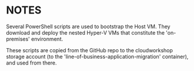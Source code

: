 # NOTES

Several PowerShell scripts are used to bootstrap the Host VM. They download and deploy the nested Hyper-V VMs that constitute the 'on-premises' environment.

These scripts are copied from the GitHub repo to the cloudworkshop storage account (to the 'line-of-business-application-migration' container), and used from there.
